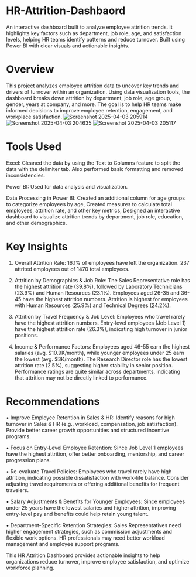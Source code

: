# HR-Attrition-Dashbaord
An interactive dashboard built to analyze employee attrition trends. It highlights key factors such as department, job role, age, and satisfaction levels, helping HR teams identify patterns and reduce turnover. Built using Power BI with clear visuals and actionable insights.

# Overview
This project analyzes employee attrition data to uncover key trends and drivers of turnover within an organization. Using data visualization tools, the dashboard breaks down attrition by department, job role, age group, gender, years at company, and more. The goal is to help HR teams make informed decisions to improve employee retention, engagement, and workplace satisfaction.
![Screenshot 2025-04-03 205914](https://github.com/user-attachments/assets/973eea29-12fd-4842-8ffe-de64ce236ebb)
![Screenshot 2025-04-03 204635](https://github.com/user-attachments/assets/00df8ec0-4e62-4380-9ac4-538c501c4c4d)
![Screenshot 2025-04-03 205117](https://github.com/user-attachments/assets/e86fe6e7-2829-4a7f-ade8-1e906aec7101)

# Tools Used
Excel: Cleaned the data by using the Text to Columns feature to split the data with the delimiter tab. Also performed basic formatting and removed inconsistencies.

Power BI: Used for data analysis and visualization.

Data Processing in Power BI:
     Created an additional column for age groups to categorize employees by age,
     Created measures to calculate total employees, attrition rate, and other key metrics,
     Designed an interactive dashboard to visualize attrition trends by department, job role, education, and other 
     demographics.
     
# Key Insights
1.	Overall Attrition Rate:
    16.1% of employees have left the organization.
    237 attrited employees out of 1470 total employees.
  	
3.	Attrition by Demographics & Job Role:
    The Sales Representative role has the highest attrition rate (39.8%), followed by Laboratory Technicians (23.9%) and 
       Human Resources (23.1%).
    Employees aged 26-35 and 36-45 have the highest attrition numbers.
    Attrition is highest for employees with Human Resources (25.9%) and Technical Degrees (24.2%).
  	
5.	Attrition by Travel Frequency & Job Level:
  	Employees who travel rarely have the highest attrition numbers.
    Entry-level employees (Job Level 1) have the highest attrition rate (26.3%), indicating high turnover in junior positions.
  	
7.	Income & Performance Factors:
    Employees aged 46-55 earn the highest salaries (avg. $10.9K/month), while younger employees under 25 earn the lowest 
      (avg. $3K/month).
   The Research Director role has the lowest attrition rate (2.5%), suggesting higher stability in senior position.
	 Performance ratings are quite similar across departments, indicating that attrition may not be directly linked to 
      performance.

# Recommendations
•	Improve Employee Retention in Sales & HR:
   Identify reasons for high turnover in Sales & HR (e.g., workload, compensation, job satisfaction).
   Provide better career growth opportunities and structured incentive programs.
   
•	Focus on Entry-Level Employee Retention:
   Since Job Level 1 employees have the highest attrition, offer better onboarding, mentorship, and career progression plans.
  
•	Re-evaluate Travel Policies:
   Employees who travel rarely have high attrition, indicating possible dissatisfaction with work-life balance.
   Consider adjusting travel requirements or offering additional benefits for frequent travelers.
 
•	Salary Adjustments & Benefits for Younger Employees:
   Since employees under 25 years have the lowest salaries and higher attrition, improving entry-level pay and benefits could 
   help retain young talent.
  
•	Department-Specific Retention Strategies:
   Sales Representatives need higher engagement strategies, such as commission adjustments and flexible work options.
   HR professionals may need better workload management and employee support programs.

This HR Attrition Dashboard provides actionable insights to help organizations reduce turnover, improve employee satisfaction, and optimize workforce planning.


